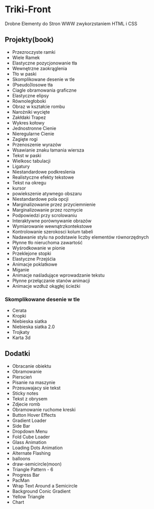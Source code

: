 # Triki-Front
Drobne Elementy do Stron WWW zwykorzstaniem HTML i CSS
## Projekty(book)
- Przezroczyste ramki
- Wiele Ramek
- Elastyczne pozycjonowanie tła
- Wewnętrzne zaokrąglenia
- Tło w paski
- Skomplikowane desenie w tle
- (Pseudo)losowe tła
- Ciagle obramowania graficzne
- Elastyczne elipsy
- Równoległoboki
- Obraz w kształcie rombu
- Narożniki wycięte
- Zakłdaki Trapez
- Wykres kołowy
- Jednostronne Cienie
- Nieregularne Cienie
- Zagięte rogi
- Przenoszenie wyrazów
- Wsawianie znaku łamania wiersza
- Tekst w paski
- Wielkosc tabulacji
- Ligatury
- Niestandardowe podkreslenia
- Realistyczne efekty tekstowe
- Tekst na okregu
- kursor
- powiekszenie atywnego obszaru
- Niestandardowe pola opcji
- Marginalizowanie przez przyciemnienie
- Marginalizowanie przez rozmycie
- Podpowiedzi przy scrolowaniu
- Interaktywne porównywanie obrazów
- Wymiarowanie wewnątrzkontekstowe
- Kontrolowanie szerokosci kolum tabeli
- Nadawanie stylu na podstawie liczby elementów równorzędnych
- Płynne tło nieruchoma zawartość
- Wyśrodkowanie w pionie
- Przeklejone stopki
- Elastyczne Przejśćia
- Animacje poklatkowe
- Miganie
- Animacje naśladujące wprowadzanie tekstu
- Płynne przełączanie stanów animacji
- Animacje wzdłuż okągłej ścieżki

### Skomplikowane desenie w tle
- Cerata
- Kropki
- Niebieska siatka
- Niebieska siatka 2.0
- Trojkaty
- Karta 3d

## Dodatki
- Obracanie obiektu
- Obramowanie
- Pierscień
- Pisanie na maszynie
- Przesuwajacy sie tekst
- Sticky notes
- Tekst z obrysem
- Zdjecie romb 
- Obramowanie ruchome kreski
- Button Hover Effects
- Gradient Loader
- Side Bar
- Dropdown Menu
- Fold Cube Loader
- Glass Animation
- Loading Dots Animation
- Alternate Flashing
- balloons
- draw-semicircle(moon)
- Triangle Pattern - 6
- Progress Bar
- PacMan
- Wrap Text Around a Semicircle
- Background Conic Gradient
- Yellow Triangle
- Chart
